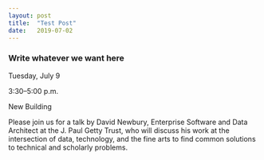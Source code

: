 ```yaml
---
layout: post
title:  "Test Post"
date:   2019-07-02
---
```


### Write whatever we want here

Tuesday, July 9

3:30–5:00 p.m.

New Building
 
Please join us for a talk by David Newbury, Enterprise Software and Data Architect at the J. Paul Getty Trust, who will discuss his work at the intersection of data, technology, and the fine arts to find common solutions to technical and scholarly problems.

